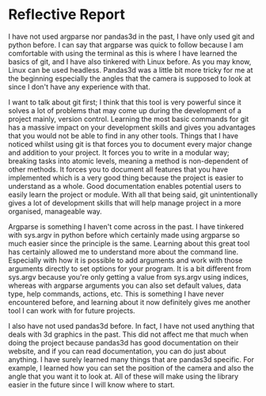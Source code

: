 # Reflective Report
I have not used argparse nor pandas3d in the past, I have only used git and python before. 
I can say that argparse was quick to follow because I am comfortable with using the terminal as this is where I have learned the basics of git, and I have also tinkered with Linux before.
As you may know, Linux can be used headless.
Pandas3d was a little bit more tricky for me at the beginning especially the angles that the camera is supposed to look at since I don't have any experience with that.

I want to talk about git first; I think that this tool is very powerful since it solves a lot of problems that may come up during the development of a project mainly, version control.
Learning the most basic commands for git has a massive impact on your development skills and gives you advantages that you would not be able to find in any other tools. 
Things that I have noticed whilst using git is that forces you to document every major change and addition to your project.
It forces you to write in a modular way; breaking tasks into atomic levels, meaning a method is non-dependent of other methods.
It forces you to document all features that you have implemented which is a very good thing because the project is easier to understand as a whole.
Good documentation enables potential users to easily learn the project or module.
With all that being said, git unintentionally gives a lot of development skills that will help manage project in a more organised, manageable way. 

Argparse is something I haven't come across in the past. 
I have tinkered with sys.argv in python before which certainly made using argparse so much easier since the principle is the same. 
Learning about this great tool has certainly allowed me to understand more about the command line. 
Especially with how it is possible to add arguments and work with those arguments directly to set options for your program.
It is a bit different from sys.argv because you're only getting a value from sys.argv using indices, whereas with argparse arguments you can also set default values, data type, help commands, actions, etc.
This is something I have never encountered before, and learning about it now definitely gives me another tool I can work with for future projects.

I also have not used pandas3d before. In fact, I have not used anything that deals with 3d graphics in the past.
This did not affect me that much when doing the project because pandas3d has good documentation on their website, and if you can read documentation, you can do just about anything.
I have surely learned many things that are pandas3d specific.
For example, I learned how you can set the position of the camera and also the angle that you want it to look at. 
All of these will make using the library easier in the future since I will know where to start.


